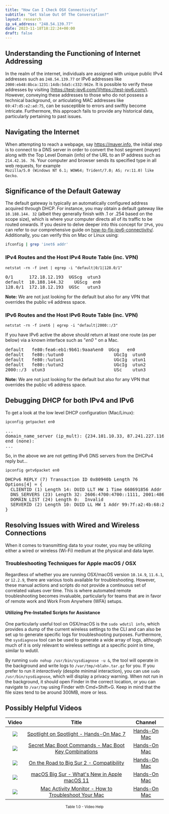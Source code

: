 ```yaml
---
title: "How Can I Check OSX Connectivity"
subtitle: "Get Value Out Of The Conversation?"
layout: research
ip_v4_address: "248.54.139.77"
date: 2023-11-18T18:22:24+00:00
draft: false
---
```


## Understanding the Functioning of Internet Addressing

In the realm of the internet, individuals are assigned with unique public IPv4 addresses such as ```248.54.139.77``` or IPv6 addresses like ```2000:eb48:8bca:1231:14db:5da5:c332:962e```. It is possible to verify these addresses by visiting [https://test-ipv6.com/](https://test-ipv6.com/). However, conveying these addresses to those who do not possess a technical background, or articulating MAC addresses like ```69:47:d5:e2:ad:75```, can be susceptible to errors and swiftly become intricate. Furthermore, this approach fails to provide any historical data, particularly pertaining to past issues.
## Navigating the Internet
When attempting to reach a webpage, say https://mayer.info, the initial step is to connect to a DNS server in order to convert the host segment (mayer) along with the Top Level Domain (info) of the URL to an IP address such as ```214.42.16. 76```. Your computer and browser sends its specified type in all web requests, for example <br>```Mozilla/5.0 (Windows NT 6.1; WOW64; Trident/7.0; AS; rv:11.0) like Gecko```.
## Significance of the Default Gateway
The default gateway is typically an automatically configured address acquired through DHCP. For instance, you may obtain a default gateway like ```10.188.144. 32``` (albeit they generally finish with .1 or .254 based on the scope size), which is where your computer directs all of its traffic to be routed onwards. If you desire to delve deeper into this concept for ```IPv6```, you can refer to our comprehensive guide on [how-to-fix-ipv6-connectivity/](/blog/how-to-fix-ipv6-connectivity/). Additionally, you can verify this on Mac or Linux using:

```bash
ifconfig | grep 'inet6 addr'
```
### IPv4 Routes and the Host IPv4 Route Table (inc. VPN)
```netstat -rn -f inet | egrep -i "default|0/1|128.0/1"```

<pre>
0/1      172.18.12.193  UGScg  utun3
default  10.188.144.32    UGScg  en0
128.0/1  172.18.12.193  UGSc   utun3</pre>

**Note:** We are not just looking for the default but also for any VPN that overrides the public v4 address space.

### IPv6 Routes and the Host IPv6 Route Table (inc. VPN)
```netstat -rn -f inet6 | egrep -i "default|2000::/3"```

If you have IPv6 active the above should return at least one route (as per below) via a known interface such as "_en0_ " on a Mac. 

<pre>
default   fe80:fea6:eb1:9b61:9aaa%en0  UGcg   en0
default   fe80::%utun0                   UGcIg  utun0
default   fe80::%utun1                   UGcIg  utun1
default   fe80::%utun2                   UGcIg  utun2
2000::/3  utun3                          USc    utun3</pre>

**Note:** We are not just looking for the default but also for any VPN that overrides the public v6 address space.
<br>

## Debugging DHCP for both IPv4 and IPv6

To get a look at the low level DHCP configuration (Mac/Linux): 

```ipconfig getpacket en0```

<pre>
...
domain_name_server (ip_mult): {234.101.10.33, 87.241.227.116}
end (none):
...</pre>

So, in the above we are not getting IPv6 DNS servers from the DHCPv4 reply but...

```ipconfig getv6packet en0```

<pre>
DHCPv6 REPLY (7) Transaction ID 0x80940b Length 76
Options[4] = {
  CLIENTID (1) Length 14: DUID LLT HW 1 Time 668691856 Addr 69:47:d5:e2:ad:75
  DNS_SERVERS (23) Length 32: 2606:4700:4700::1111, 2001:4860:4860::8844
  DOMAIN_LIST (24) Length 0:  Invalid
  SERVERID (2) Length 10: DUID LL HW 1 Addr 99:7f:a2:4b:68:29
}</pre>




## Resolving Issues with Wired and Wireless Connections
When it comes to transmitting data to your router, you may be utilizing either a wired or wireless (Wi-Fi) medium at the physical and data layer.
### Troubleshooting Techniques for Apple macOS / OSX
Regardless of whether you are running OSX/macOS version ```10.14.9```, ```11.6.1```, or ```12.2.9```, there are various tools available for troubleshooting. However, these manual actions and scripts do not provide a continuous set of correlated values over time. This is where automated remote troubleshooting becomes invaluable, particularly for teams that are in favor of remote work and Work From Anywhere (WFA) setups.
#### Utilizing Pre-Installed Scripts for Assistance
One particularly useful tool on OSX/macOS is the ```sudo wdutil info```, which provides a dump of the current wireless settings to the CLI and can also be set up to generate specific logs for troubleshooting purposes. Furthermore, the ```sysdiagnose``` tool can be used to generate a wide array of logs, although much of it is only relevant to wireless settings at a specific point in time, similar to wdutil.

By running ```sudo nohup /usr/bin/sysdiagnose -u &```, the tool will operate in the background and write logs to ```/var/tmp/<blah>.tar.gz``` for you. If you prefer to run it *interactively* (despite minimal interaction), you can use ```sudo /usr/bin/sysdiagnose```, which will display a privacy warning. When not run in the background, it should open Finder in the correct location, or you can navigate to ```/var/tmp``` using Finder with Cmd+Shift+G. Keep in mind that the file sizes tend to be around 300MB, more or less.
## Possibly Helpful Videos

<link href="/plugins/lity/css/lity.min.css" rel="stylesheet">
<script src="/plugins/lity/js/lity.min.js"></script>
<div class="table1-start"></div>

|Video | Title | Channel |
| :---: | :---: | :---: |
|<a href="https://www.youtube.com/watch?v=RslZ4W1EPqk" data-lity><img src="https://i.ytimg.com/vi/RslZ4W1EPqk/default.jpg" class="img-fluid"></a>|<a href="https://www.youtube.com/watch?v=RslZ4W1EPqk" data-lity>Spotlight on Spotlight - Hands-On Mac 7</a>|<a target="_blank" href="https://www.youtube.com/channel/UCg43DP8MdHVcl4rFK_delBg" >Hands-On Mac</a>|
|<a href="https://www.youtube.com/watch?v=VwNYWAxHCgM" data-lity><img src="https://i.ytimg.com/vi/VwNYWAxHCgM/default.jpg" class="img-fluid"></a>|<a href="https://www.youtube.com/watch?v=VwNYWAxHCgM" data-lity>Secret Mac Boot Commands - Mac Boot Key Combinations</a>|<a target="_blank" href="https://www.youtube.com/channel/UCg43DP8MdHVcl4rFK_delBg" >Hands-On Mac</a>|
|<a href="https://www.youtube.com/watch?v=HEbK-Tignuc" data-lity><img src="https://i.ytimg.com/vi/HEbK-Tignuc/default.jpg" class="img-fluid"></a>|<a href="https://www.youtube.com/watch?v=HEbK-Tignuc" data-lity>On the Road to Big Sur 2 - Compatibility</a>|<a target="_blank" href="https://www.youtube.com/channel/UCg43DP8MdHVcl4rFK_delBg" >Hands-On Mac</a>|
|<a href="https://www.youtube.com/watch?v=JMKi6o9kaZI" data-lity><img src="https://i.ytimg.com/vi/JMKi6o9kaZI/default.jpg" class="img-fluid"></a>|<a href="https://www.youtube.com/watch?v=JMKi6o9kaZI" data-lity>macOS Big Sur - What&#39;s New in Apple macOS 11</a>|<a target="_blank" href="https://www.youtube.com/channel/UCg43DP8MdHVcl4rFK_delBg" >Hands-On Mac</a>|
|<a href="https://www.youtube.com/watch?v=TWzWd_DiaJ0" data-lity><img src="https://i.ytimg.com/vi/TWzWd_DiaJ0/default.jpg" class="img-fluid"></a>|<a href="https://www.youtube.com/watch?v=TWzWd_DiaJ0" data-lity>Mac Activity Monitor - How to Troubleshoot Your Mac</a>|<a target="_blank" href="https://www.youtube.com/channel/UCg43DP8MdHVcl4rFK_delBg" >Hands-On Mac</a>|

<center><small>Table 1.0 - Video Help</small></center>
 <br>
<div class="table1-end"></div>
<script type="text/javascript">
(function() {
    $('div.table1-start').nextUntil('div.table1-end', 'table').addClass('table thead-dark table-striped table-responsive rounded').attr('id', 't1');
    $('#t1').find('thead').addClass('thead-dark');
})();
</script>
